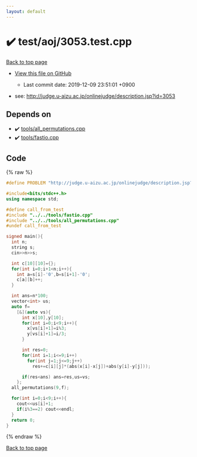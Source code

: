 ```yaml
---
layout: default
---
```


<!-- mathjax config similar to math.stackexchange -->
<script type="text/javascript" async
  src="https://cdnjs.cloudflare.com/ajax/libs/mathjax/2.7.5/MathJax.js?config=TeX-MML-AM_CHTML">
</script>
<script type="text/x-mathjax-config">
  MathJax.Hub.Config({
    TeX: { equationNumbers: { autoNumber: "AMS" }},
    tex2jax: {
      inlineMath: [ ['$','$'] ],
      processEscapes: true
    },
    "HTML-CSS": { matchFontHeight: false },
    displayAlign: "left",
    displayIndent: "2em"
  });
</script>

<script type="text/javascript" src="https://cdnjs.cloudflare.com/ajax/libs/jquery/3.4.1/jquery.min.js"></script>
<script src="https://cdn.jsdelivr.net/npm/jquery-balloon-js@1.1.2/jquery.balloon.min.js" integrity="sha256-ZEYs9VrgAeNuPvs15E39OsyOJaIkXEEt10fzxJ20+2I=" crossorigin="anonymous"></script>
<script type="text/javascript" src="../../../assets/js/copy-button.js"></script>
<link rel="stylesheet" href="../../../assets/css/copy-button.css" />


# :heavy_check_mark: test/aoj/3053.test.cpp

<a href="../../../index.html">Back to top page</a>

* <a href="{{ site.github.repository_url }}/blob/master/test/aoj/3053.test.cpp">View this file on GitHub</a>
    - Last commit date: 2019-12-09 23:51:01 +0900


* see: <a href="http://judge.u-aizu.ac.jp/onlinejudge/description.jsp?id=3053">http://judge.u-aizu.ac.jp/onlinejudge/description.jsp?id=3053</a>


## Depends on

* :heavy_check_mark: <a href="../../../library/tools/all_permutations.cpp.html">tools/all_permutations.cpp</a>
* :heavy_check_mark: <a href="../../../library/tools/fastio.cpp.html">tools/fastio.cpp</a>


## Code

<a id="unbundled"></a>
{% raw %}
```cpp
#define PROBLEM "http://judge.u-aizu.ac.jp/onlinejudge/description.jsp?id=3053"

#include<bits/stdc++.h>
using namespace std;

#define call_from_test
#include "../../tools/fastio.cpp"
#include "../../tools/all_permutations.cpp"
#undef call_from_test

signed main(){
  int n;
  string s;
  cin>>n>>s;

  int c[10][10]={};
  for(int i=0;i+1<n;i++){
    int a=s[i]-'0',b=s[i+1]-'0';
    c[a][b]++;
  }

  int ans=n*100;
  vector<int> us;
  auto f=
    [&](auto vs){
      int x[10],y[10];
      for(int i=0;i<9;i++){
        x[vs[i]+1]=i%3;
        y[vs[i]+1]=i/3;
      }

      int res=0;
      for(int i=1;i<=9;i++)
        for(int j=1;j<=9;j++)
          res+=c[i][j]*(abs(x[i]-x[j])+abs(y[i]-y[j]));

      if(res<ans) ans=res,us=vs;
    };
  all_permutations(9,f);

  for(int i=0;i<9;i++){
    cout<<us[i]+1;
    if(i%3==2) cout<<endl;
  }
  return 0;
}

```
{% endraw %}

<a href="../../../index.html">Back to top page</a>

